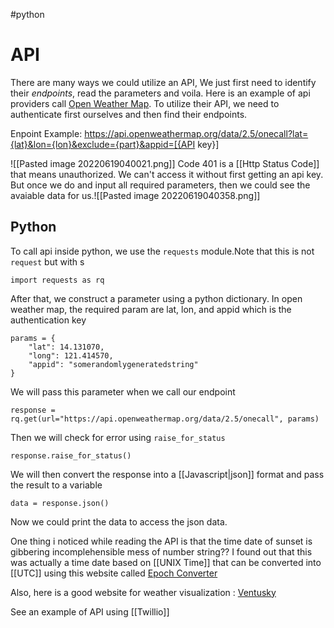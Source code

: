 #python
# API 
There are many ways we could utilize an API, We just first need to identify their *endpoints*, read the parameters and voila. 
Here is an example of api providers call [Open Weather Map](https://openweathermap.org/api/one-call-api). To utilize their API, we need to authenticate first ourselves and then find their endpoints. 

Enpoint Example: https://api.openweathermap.org/data/2.5/onecall?lat={lat}&lon={lon}&exclude={part}&appid=[{API key}]

![[Pasted image 20220619040021.png]]
 Code 401 is a [[Http Status Code]] that means unauthorized. We can't access it without first getting an api key. But once we do and input all required parameters, then we could see the avaiable data for us.![[Pasted image 20220619040358.png]]
## Python
To call api inside python, we use the `requests` module.Note that this is not `request` but with s
```
import requests as rq
```
 
After that, we construct a parameter using a python dictionary. In open weather map, the required param are lat, lon, and appid which is the authentication key
```
params = {
	"lat": 14.131070,
	"long": 121.414570,
	"appid": "somerandomlygeneratedstring"
}
```

We will pass this parameter when we call our endpoint
```
response = rq.get(url="https://api.openweathermap.org/data/2.5/onecall", params)
```

Then we will check for error using `raise_for_status`
```
response.raise_for_status()
```

We will then convert the response into a [[Javascript|json]] format and pass the result to a variable
```
data = response.json()
```

Now we could print the data to access the json data.












One thing i noticed while reading the API is that the time date of sunset is gibbering incomplehensible mess of number string?? I found out that this was actually a time date based on [[UNIX Time]] that can be converted into [[UTC]] using this website called [Epoch Converter](https://www.epochconverter.com/)

Also, here is a good website for weather visualization : [Ventusky](https://www.ventusky.com/?p=60.1;20.2;5&l=temperature-2m&t=20220618/2100)


See an example of API using [[Twillio]]
